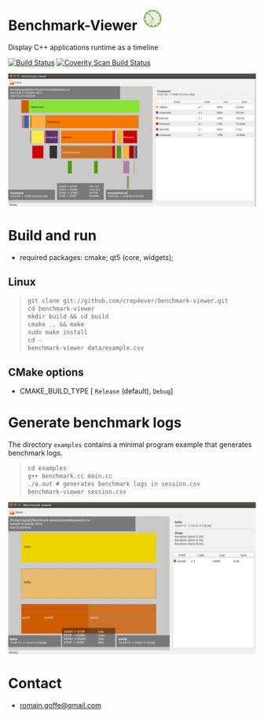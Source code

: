 # Benchmark-Viewer ![BenchmarkViewer](icons/benchmark-viewer/48x48/benchmark-viewer.png)

Display C++ applications runtime as a timeline

[![Build Status](https://travis-ci.org/crep4ever/benchmark-viewer.svg?branch=master)](https://travis-ci.org/crep4ever/benchmark-viewer)
[![Coverity Scan Build Status](https://scan.coverity.com/projects/crep4ever-benchmark-viewer)](https://img.shields.io/coverity/scan/9003.svg)

![BenchmarkViewer](doc/img/benchmark-viewer.png)

# Build and run

* required packages: cmake; qt5 (core, widgets);

## Linux

>     git clone git://github.com/crep4ever/benchmark-viewer.git
>     cd benchmark-viewer
>     mkdir build && cd build
>     cmake .. && make
>     sudo make install
>     cd -
>     benchmark-viewer data/example.csv

## CMake options

* CMAKE_BUILD_TYPE [ `Release` (default), `Debug`]

# Generate benchmark logs
The directory `examples` contains a minimal program example
that generates benchmark logs.

>     cd examples
>     g++ benchmark.cc main.cc
>     ./a.out # generates benchmark logs in session.csv
>     benchmark-viewer session.csv

![Example](examples/example.png)

# Contact
* romain.goffe@gmail.com
